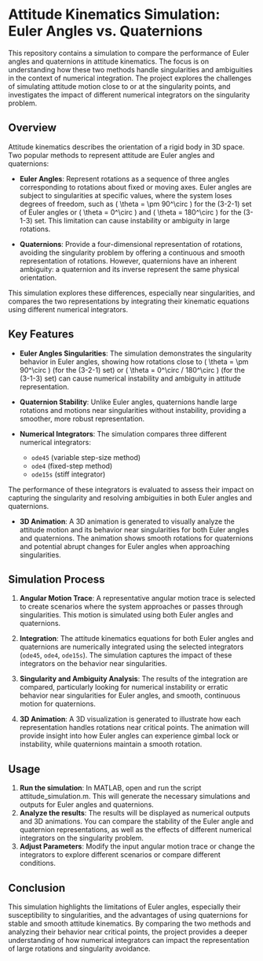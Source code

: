 # Attitude Kinematics Simulation: Euler Angles vs. Quaternions

This repository contains a simulation to compare the performance of Euler angles and quaternions in attitude kinematics. The focus is on understanding how these two methods handle singularities and ambiguities in the context of numerical integration. The project explores the challenges of simulating attitude motion close to or at the singularity points, and investigates the impact of different numerical integrators on the singularity problem.

## Overview

Attitude kinematics describes the orientation of a rigid body in 3D space. Two popular methods to represent attitude are Euler angles and quaternions:

- **Euler Angles**: Represent rotations as a sequence of three angles corresponding to rotations about fixed or moving axes. Euler angles are subject to singularities at specific values, where the system loses degrees of freedom, such as \( \theta = \pm 90^\circ \) for the (3-2-1) set of Euler angles or \( \theta = 0^\circ \) and \( \theta = 180^\circ \) for the (3-1-3) set. This limitation can cause instability or ambiguity in large rotations.

- **Quaternions**: Provide a four-dimensional representation of rotations, avoiding the singularity problem by offering a continuous and smooth representation of rotations. However, quaternions have an inherent ambiguity: a quaternion and its inverse represent the same physical orientation.

This simulation explores these differences, especially near singularities, and compares the two representations by integrating their kinematic equations using different numerical integrators.

## Key Features

- **Euler Angles Singularities**: The simulation demonstrates the singularity behavior in Euler angles, showing how rotations close to \( \theta = \pm 90^\circ \) (for the (3-2-1) set) or \( \theta = 0^\circ / 180^\circ \) (for the (3-1-3) set) can cause numerical instability and ambiguity in attitude representation.

- **Quaternion Stability**: Unlike Euler angles, quaternions handle large rotations and motions near singularities without instability, providing a smoother, more robust representation.

- **Numerical Integrators**: The simulation compares three different numerical integrators:
  - `ode45` (variable step-size method)
  - `ode4` (fixed-step method)
  - `ode15s` (stiff integrator)

The performance of these integrators is evaluated to assess their impact on capturing the singularity and resolving ambiguities in both Euler angles and quaternions.

- **3D Animation**: A 3D animation is generated to visually analyze the attitude motion and its behavior near singularities for both Euler angles and quaternions. The animation shows smooth rotations for quaternions and potential abrupt changes for Euler angles when approaching singularities.

## Simulation Process

1. **Angular Motion Trace**: A representative angular motion trace is selected to create scenarios where the system approaches or passes through singularities. This motion is simulated using both Euler angles and quaternions.

2. **Integration**: The attitude kinematics equations for both Euler angles and quaternions are numerically integrated using the selected integrators (`ode45`, `ode4`, `ode15s`). The simulation captures the impact of these integrators on the behavior near singularities.

3. **Singularity and Ambiguity Analysis**: The results of the integration are compared, particularly looking for numerical instability or erratic behavior near singularities for Euler angles, and smooth, continuous motion for quaternions.

4. **3D Animation**: A 3D visualization is generated to illustrate how each representation handles rotations near critical points. The animation will provide insight into how Euler angles can experience gimbal lock or instability, while quaternions maintain a smooth rotation.

## Usage

1. **Run the simulation**: In MATLAB, open and run the script attitude_simulation.m. This will generate the necessary simulations and outputs for Euler angles and quaternions.
2. **Analyze the results**: The results will be displayed as numerical outputs and 3D animations. You can compare the stability of the Euler angle and quaternion representations, as well as the effects of different numerical integrators on the singularity problem.
3. **Adjust Parameters**: Modify the input angular motion trace or change the integrators to explore different scenarios or compare different conditions.

## Conclusion

This simulation highlights the limitations of Euler angles, especially their susceptibility to singularities, and the advantages of using quaternions for stable and smooth attitude kinematics. By comparing the two methods and analyzing their behavior near critical points, the project provides a deeper understanding of how numerical integrators can impact the representation of large rotations and singularity avoidance.
